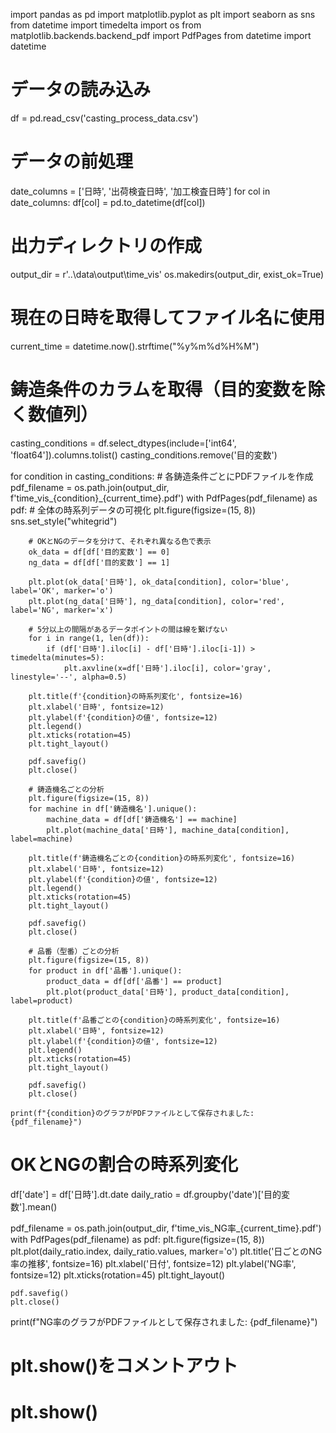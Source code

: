 import pandas as pd
import matplotlib.pyplot as plt
import seaborn as sns
from datetime import timedelta
import os
from matplotlib.backends.backend_pdf import PdfPages
from datetime import datetime

# データの読み込み
df = pd.read_csv('casting_process_data.csv')

# データの前処理
date_columns = ['日時', '出荷検査日時', '加工検査日時']
for col in date_columns:
    df[col] = pd.to_datetime(df[col])

# 出力ディレクトリの作成
output_dir = r'..\data\output\time_vis'
os.makedirs(output_dir, exist_ok=True)

# 現在の日時を取得してファイル名に使用
current_time = datetime.now().strftime("%y%m%d%H%M")

# 鋳造条件のカラムを取得（目的変数を除く数値列）
casting_conditions = df.select_dtypes(include=['int64', 'float64']).columns.tolist()
casting_conditions.remove('目的変数')

for condition in casting_conditions:
    # 各鋳造条件ごとにPDFファイルを作成
    pdf_filename = os.path.join(output_dir, f'time_vis_{condition}_{current_time}.pdf')
    with PdfPages(pdf_filename) as pdf:
        # 全体の時系列データの可視化
        plt.figure(figsize=(15, 8))
        sns.set_style("whitegrid")

        # OKとNGのデータを分けて、それぞれ異なる色で表示
        ok_data = df[df['目的変数'] == 0]
        ng_data = df[df['目的変数'] == 1]

        plt.plot(ok_data['日時'], ok_data[condition], color='blue', label='OK', marker='o')
        plt.plot(ng_data['日時'], ng_data[condition], color='red', label='NG', marker='x')

        # 5分以上の間隔があるデータポイントの間は線を繋げない
        for i in range(1, len(df)):
            if (df['日時'].iloc[i] - df['日時'].iloc[i-1]) > timedelta(minutes=5):
                plt.axvline(x=df['日時'].iloc[i], color='gray', linestyle='--', alpha=0.5)

        plt.title(f'{condition}の時系列変化', fontsize=16)
        plt.xlabel('日時', fontsize=12)
        plt.ylabel(f'{condition}の値', fontsize=12)
        plt.legend()
        plt.xticks(rotation=45)
        plt.tight_layout()
        
        pdf.savefig()
        plt.close()

        # 鋳造機名ごとの分析
        plt.figure(figsize=(15, 8))
        for machine in df['鋳造機名'].unique():
            machine_data = df[df['鋳造機名'] == machine]
            plt.plot(machine_data['日時'], machine_data[condition], label=machine)

        plt.title(f'鋳造機名ごとの{condition}の時系列変化', fontsize=16)
        plt.xlabel('日時', fontsize=12)
        plt.ylabel(f'{condition}の値', fontsize=12)
        plt.legend()
        plt.xticks(rotation=45)
        plt.tight_layout()
        
        pdf.savefig()
        plt.close()

        # 品番（型番）ごとの分析
        plt.figure(figsize=(15, 8))
        for product in df['品番'].unique():
            product_data = df[df['品番'] == product]
            plt.plot(product_data['日時'], product_data[condition], label=product)

        plt.title(f'品番ごとの{condition}の時系列変化', fontsize=16)
        plt.xlabel('日時', fontsize=12)
        plt.ylabel(f'{condition}の値', fontsize=12)
        plt.legend()
        plt.xticks(rotation=45)
        plt.tight_layout()
        
        pdf.savefig()
        plt.close()

    print(f"{condition}のグラフがPDFファイルとして保存されました: {pdf_filename}")

# OKとNGの割合の時系列変化
df['date'] = df['日時'].dt.date
daily_ratio = df.groupby('date')['目的変数'].mean()

pdf_filename = os.path.join(output_dir, f'time_vis_NG率_{current_time}.pdf')
with PdfPages(pdf_filename) as pdf:
    plt.figure(figsize=(15, 8))
    plt.plot(daily_ratio.index, daily_ratio.values, marker='o')
    plt.title('日ごとのNG率の推移', fontsize=16)
    plt.xlabel('日付', fontsize=12)
    plt.ylabel('NG率', fontsize=12)
    plt.xticks(rotation=45)
    plt.tight_layout()

    pdf.savefig()
    plt.close()

print(f"NG率のグラフがPDFファイルとして保存されました: {pdf_filename}")

# plt.show()をコメントアウト
# plt.show()
